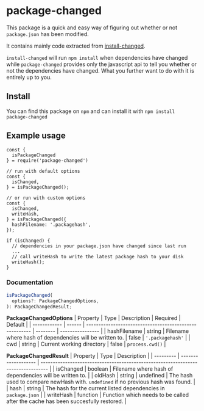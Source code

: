 # package-changed

This package is a quick and easy way of figuring out whether or not `package.json` has been modified.

It contains mainly code extracted from [install-changed](https://github.com/ninesalt/install-changed).

`install-changed` will run `npm install` when dependencies have changed while `package-changed` provides only the javascript api to tell you whether or not the dependencies have changed. What you further want to do with it is entirely up to you.


## Install

You can find this package on `npm` and can install it with `npm install package-changed`

## Example usage
```
const {
  isPackageChanged
} = require('package-changed')

// run with default options
const {
  isChanged,
} = isPackageChanged();

// or run with custom options
const {
  isChanged,
  writeHash,
} = isPackageChanged({
  hashFilename: '.packagehash',
});

if (isChanged) {
  // dependencies in your package.json have changed since last run
  ...
  // call writeHash to write the latest package hash to your disk
  writeHash();
}
```

### Documentation

```javascript
isPackageChanged(
  options?: PackageChangedOptions,
): PackageChangedResult;
```
**PackageChangedOptions**
| Property     | Type   | Description                                             | Required | Default          |
| ------------ | ------ | ------------------------------------------------------- | -------- | ---------------- |
| hashFilename | string | Filename where hash of dependencies will be written to. | false    | `'.packagehash'` |
| cwd          | string | Current working directory                               | false    | `process.cwd()`  |


**PackageChangedResult**
| Property  | Type                | Description                                                                       |
| --------- | ------------------- | --------------------------------------------------------------------------------- |
| isChanged | boolean             | Filename where hash of dependencies will be written to.                           |
| oldHash   | string \| undefined | The hash used to compare newHash with. `undefined` if no previous hash was found. |
| hash      | string              | The hash for the current listed dependencies in `package.json`                    |
| writeHash | function            | Function which needs to be called after the cache has been succesfully restored.  |


